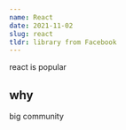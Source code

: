 ```yaml
---
name: React 
date: 2021-11-02
slug: react
tldr: library from Facebook
---
```


react is popular

## why

big community